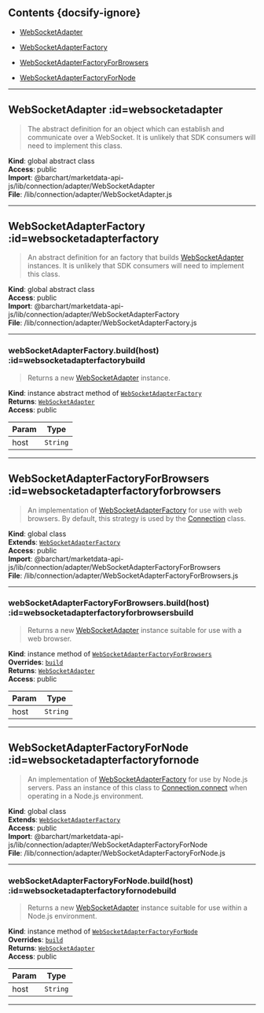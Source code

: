 ## Contents {docsify-ignore}

* [WebSocketAdapter](#WebSocketAdapter) 

* [WebSocketAdapterFactory](#WebSocketAdapterFactory) 

* [WebSocketAdapterFactoryForBrowsers](#WebSocketAdapterFactoryForBrowsers) 

* [WebSocketAdapterFactoryForNode](#WebSocketAdapterFactoryForNode) 


* * *

## WebSocketAdapter :id=websocketadapter
> The abstract definition for an object which can establish and
> communicate over a WebSocket. It is unlikely that SDK consumers
> will need to implement this class.

**Kind**: global abstract class  
**Access**: public  
**Import**: @barchart/marketdata-api-js/lib/connection/adapter/WebSocketAdapter  
**File**: /lib/connection/adapter/WebSocketAdapter.js  

* * *

## WebSocketAdapterFactory :id=websocketadapterfactory
> An abstract definition for an factory that builds [WebSocketAdapter](/content/sdk/lib-connection-adapter?id=websocketadapter)
> instances. It is unlikely that SDK consumers will need to implement this class.

**Kind**: global abstract class  
**Access**: public  
**Import**: @barchart/marketdata-api-js/lib/connection/adapter/WebSocketAdapterFactory  
**File**: /lib/connection/adapter/WebSocketAdapterFactory.js  

* * *

### webSocketAdapterFactory.build(host) :id=websocketadapterfactorybuild
> Returns a new [WebSocketAdapter](/content/sdk/lib-connection-adapter?id=websocketadapter) instance.

**Kind**: instance abstract method of [<code>WebSocketAdapterFactory</code>](#WebSocketAdapterFactory)  
**Returns**: [<code>WebSocketAdapter</code>](#WebSocketAdapter)  
**Access**: public  

| Param | Type |
| --- | --- |
| host | <code>String</code> | 


* * *

## WebSocketAdapterFactoryForBrowsers :id=websocketadapterfactoryforbrowsers
> An implementation of [WebSocketAdapterFactory](/content/sdk/lib-connection-adapter?id=websocketadapterfactory) for use with web browsers. By default,
> this strategy is used by the [Connection](/content/sdk/lib-connection?id=connection) class.

**Kind**: global class  
**Extends**: [<code>WebSocketAdapterFactory</code>](#WebSocketAdapterFactory)  
**Access**: public  
**Import**: @barchart/marketdata-api-js/lib/connection/adapter/WebSocketAdapterFactoryForBrowsers  
**File**: /lib/connection/adapter/WebSocketAdapterFactoryForBrowsers.js  

* * *

### webSocketAdapterFactoryForBrowsers.build(host) :id=websocketadapterfactoryforbrowsersbuild
> Returns a new [WebSocketAdapter](/content/sdk/lib-connection-adapter?id=websocketadapter) instance suitable for use
> with a web browser.

**Kind**: instance method of [<code>WebSocketAdapterFactoryForBrowsers</code>](#WebSocketAdapterFactoryForBrowsers)  
**Overrides**: [<code>build</code>](#WebSocketAdapterFactorybuild)  
**Returns**: [<code>WebSocketAdapter</code>](#WebSocketAdapter)  
**Access**: public  

| Param | Type |
| --- | --- |
| host | <code>String</code> | 


* * *

## WebSocketAdapterFactoryForNode :id=websocketadapterfactoryfornode
> An implementation of [WebSocketAdapterFactory](/content/sdk/lib-connection-adapter?id=websocketadapterfactory) for use by Node.js servers. Pass
> an instance of this class to [Connection.connect](#connectionconnect) when operating in a Node.js
> environment.

**Kind**: global class  
**Extends**: [<code>WebSocketAdapterFactory</code>](#WebSocketAdapterFactory)  
**Access**: public  
**Import**: @barchart/marketdata-api-js/lib/connection/adapter/WebSocketAdapterFactoryForNode  
**File**: /lib/connection/adapter/WebSocketAdapterFactoryForNode.js  

* * *

### webSocketAdapterFactoryForNode.build(host) :id=websocketadapterfactoryfornodebuild
> Returns a new [WebSocketAdapter](/content/sdk/lib-connection-adapter?id=websocketadapter) instance suitable for use
> within a Node.js environment.

**Kind**: instance method of [<code>WebSocketAdapterFactoryForNode</code>](#WebSocketAdapterFactoryForNode)  
**Overrides**: [<code>build</code>](#WebSocketAdapterFactorybuild)  
**Returns**: [<code>WebSocketAdapter</code>](#WebSocketAdapter)  
**Access**: public  

| Param | Type |
| --- | --- |
| host | <code>String</code> | 


* * *

